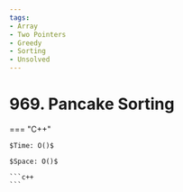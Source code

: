 ```yaml
---
tags:
- Array
- Two Pointers
- Greedy
- Sorting
- Unsolved
---
```



# 969. Pancake Sorting

=== "C++"

    $Time: O()$

    $Space: O()$

    ```c++
    ```